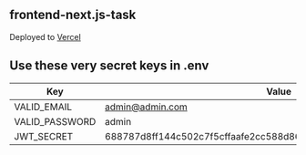 ## frontend-next.js-task

Deployed to [Vercel](https://vercel.com/gabor-kovacs/win95-nextjs-demo)

## Use these very secret keys in .env

| Key            | Value                                                            |
| -------------- | ---------------------------------------------------------------- |
| VALID_EMAIL    | admin@admin.com                                                  |
| VALID_PASSWORD | admin                                                            |
| JWT_SECRET     | 688787d8ff144c502c7f5cffaafe2cc588d86079f9de88304c26b0cb99ce91c6 |
